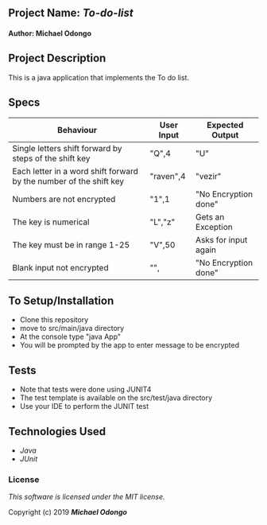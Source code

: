 ## Project Name: _To-do-list_

#### Author: Michael Odongo

## Project Description

This is a java application that implements the To do list.

## Specs
 
| Behaviour     |  User Input | Expected Output  |
| ------------- | ------------- | ------------- |
| Single letters shift forward by steps of the shift key   | "Q",4  | "U"  |
| Each letter in a word  shift forward by the number of the shift key  | "raven",4  | "vezir"  |
| Numbers are not encrypted  | "1",1 | "No Encryption done"  |
| The key is numerical  | "L","z"  | Gets an Exception |
| The key must be in range 1-25  | "V",50  | Asks for input again  |
| Blank input not encrypted  | "", | "No Encryption done"  |

## To Setup/Installation

* Clone this repository
* move to src/main/java directory
* At the console type "java App"
* You will be prompted by the app to enter message to be encrypted

##  Tests
* Note that tests were done using JUNIT4 
* The test template is available on the src/test/java directory
* Use your IDE to perform the JUNIT test

## Technologies Used

* _Java_
* _JUnit_

### License

*This software is licensed under the MIT license.*

Copyright (c) 2019 **_Michael Odongo_**

